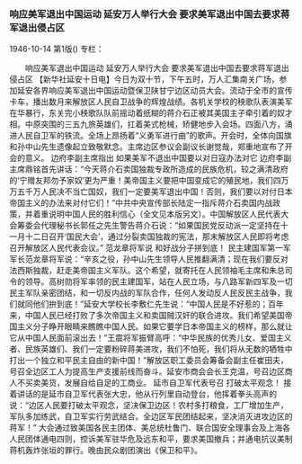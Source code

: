 ### 响应美军退出中国运动  延安万人举行大会  要求美军退出中国去要求蒋军退出侵占区

1946-10-14
第1版()
专栏：

　　响应美军退出中国运动
    延安万人举行大会
    要求美军退出中国去要求蒋军退出侵占区
    【新华社延安十日电】今日为双十节，下午五时，万人汇集南关广场，参加延安各界响应美军退出中国运动暨保卫陕甘宁边区动员大会。流动于全市的宣传卡车，播出数月来解放区人民自卫战争的辉煌战绩。各机关学校的秧歌队表演美军在华暴行，东关完小秧歌队队前摇动着纸糊的蒋介石正被其美国主子牵引着的奴才相。中原突围的三五九旅英雄们，扛着美式枪械，矫健地步入会场。四面八方，涌进人民自卫军的铁流。全场上昂扬着“义勇军进行曲”的歌声。开会时，全体向国旗和孙中山先生遗像起立致敬默念。主席边区参议会副议长谢觉哉，郑重地宣布了开会的意义。
    边府李副主席指出
    如果美军不退出中国要以对日寇办法对它
    边府李副主席鼎铭首先讲话：“今天蒋介石卖国独裁专政所造成的民族危机，较之满清政府的‘宁赠友邦勿予家奴’更为严重！美帝国主义要把中国变成它的殖民地，我们四万万五千万人民决不当亡国奴，我们一定要美军退出中国！否则，我们要以对付日本帝国主义的办法来对付它们！”中共中央宣传部长陆定一指斥蒋介石卖国内战政策，并着重说明中国人民的胜利信心（全文见本版另文）。中国解放区人民代表大会筹委会代理秘书长郭任之先生警告蒋介石说：“如果国民党反动派一定坚持在十一月十二日召开‘国民大会’，通过分裂卖国独裁的宪法，那末解放区人民即将考虑召开解放区人民代表会议。”
    范龙章将军说
    和好战分子拼到底！
    民主建国军第一军军长范龙章将军说：“辛亥之役，孙中山先生领导人民推翻满清；现在我们要反对法西斯独裁，赶走美帝国主义军队。这个希望，就寄托在人民领袖毛主席和朱总司令的领导。高树勋将军率领的民主建国军，站在人民立场，与八路军新四军及一切民主军队亲密团结，和一切反内战的军队合作，任何人发动反人民反民主战争，我们就同他们拚到底！”延安大学校长李敷仁先生说：“中国人民是不好惹的；百年来，中国人民已经打败了多次帝国主义和卖国贼汉奸的联合进攻。我们希望美国帝国主义分子睁开眼睛来瞧瞧中国人民。如果它要学日本帝国主义的榜样，那么就让它从中国人民面前滚出去！”王震将军振臂高呼：“中华民族的优秀儿女、爱国主义者、民族英雄们、我们一定要粉碎蒋美进攻，我们不怕死，我们将从无数的牺牲中打出一个独立和平民主自由的新中国！”解放区职工委员会筹备会副主任崔田夫，号召全边区工人为提高生产支援前线而奋斗。延安市商会会长王克温，号召边区商人不买卖美货，发展自给自足的工商业。
    延市自卫军代表号召
    打破太平观念！
    接着讲话的是延市自卫军代表张大忠，他从行列里自动登台，他挥着拳头高声的说：“边区人民要打破太平观念，坚决保卫边区！农村多打粮食，工厂增加生产，军队多加练武，自卫军实行劳武结合。全边区军民团结起来，坚决消灭进攻边区的蒋军！”
    大会通过致美国各民主团体、美总统杜鲁门、联合国安全理事会及上海各人民团体通电四则，控诉美军驻华危及远东和平，要求美国撤兵；并通电抗议美制蒋机轰炸张垣的罪行。晚由民众剧团演出《保卫和平》。
